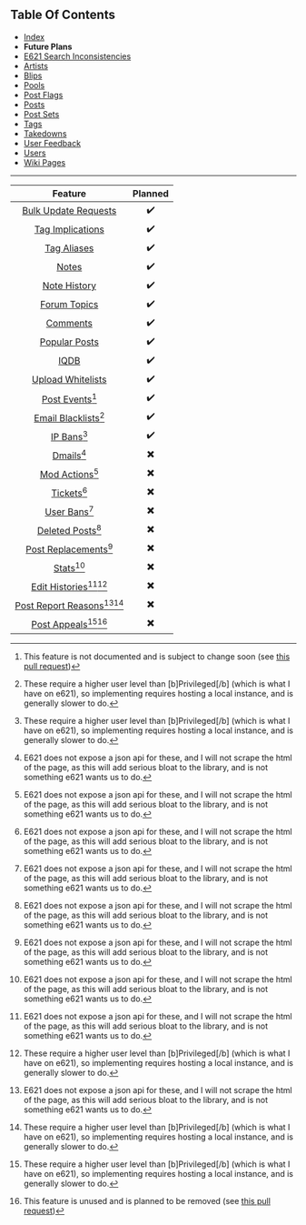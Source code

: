 ## Table Of Contents
- [Index](README.md)
- **Future Plans**
- [E621 Search Inconsistencies](E621SearchInconsistencies.md)
- [Artists](Artists.md)
- [Blips](Blips.md)
- [Pools](Pools.md)
- [Post Flags](PostFlags.md)
- [Posts](Posts.md)
- [Post Sets](PostSets.md)
- [Tags](Tags.md)
- [Takedowns](Takedowns.md)
- [User Feedback](UserFeedback.md)
- [Users](Users.md)
- [Wiki Pages](WikiPages.md)

<hr>

|                               Feature                               | Planned |
|:-------------------------------------------------------------------:|:-------:|
|    [Bulk Update Requests](https://e621.net/bulk_update_requests)    |    ✔️    |
|        [Tag Implications](https://e621.net/tag_implications)        |    ✔️    |
|             [Tag Aliases](https://e621.net/tag_aliases)             |    ✔️    |
|                   [Notes](https://e621.net/notes)                   |    ✔️    |
|            [Note History](https://e621.net/note_versions)           |    ✔️    |
|            [Forum Topics](https://e621.net/forum_topics)            |    ✔️    |
|                [Comments](https://e621.net/comments)                |    ✔️    |
|       [Popular Posts](https://e621.net/explore/posts/popular)       |    ✔️    |
|                [IQDB](https://e621.net/iqdb_queries)                |    ✔️    |
|       [Upload Whitelists](https://e621.net/upload_whitelists)       |    ✔️    |
|       [Post Events](https://e621.net/posts/2907536/events)[^3]      |    ✔️    |
|      [Email Blacklists](https://e621.net/email_blacklists)[^2]      |    ✔️    |
|               [IP Bans](https://e621.net/ip_bans)[^2]               |    ✔️    |
|                [Dmails](https://e621.net/dmails)[^1]                |    ✖️    |
|           [Mod Actions](https://e621.net/mod_actions)[^1]           |    ✖️    |
|               [Tickets](https://e621.net/tickets)[^1]               |    ✖️    |
|                [User Bans](https://e621.net/bans)[^1]               |    ✖️    |
|         [Deleted Posts](https://e621.net/deleted_posts)[^1]         |    ✖️    |
|     [Post Replacements](https://e621.net/post_replacements)[^1]     |    ✖️    |
|                 [Stats](https://e621.net/stats)[^1]                 |    ✖️    |
|      [Edit Histories](https://e621.net/edit_histories)[^1][^2]      |    ✖️    |
| [Post Report Reasons](https://e621.net/post_report_reasons)[^1][^2] |    ✖️    |
|        [Post Appeals](https://e621.net/post_appeals)[^2][^4]        |    ✖️    |

[^1]: E621 does not expose a json api for these, and I will not scrape the html of the page, as this will add serious bloat to the library, and is not something e621 wants us to do.
[^2]: These require a higher user level than [b]Privileged[/b] (which is what I have on e621), so implementing requires hosting a local instance, and is generally slower to do.
[^3]: This feature is not documented and is subject to change soon (see [this pull request](https://github.com/zwagoth/e621ng/issues/346))
[^4]: This feature is unused and is planned to be removed (see [this pull request](https://github.com/zwagoth/e621ng/pull/357))
